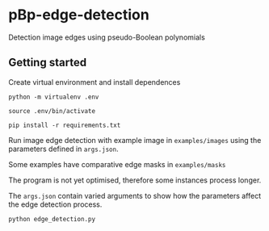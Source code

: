 # pBp-edge-detection
Detection image edges using pseudo-Boolean polynomials


## Getting started 

Create virtual environment and install dependences 

`python -m virtualenv .env`

`source .env/bin/activate`

`pip install -r requirements.txt`

Run image edge detection with example image in `examples/images` using the parameters defined in `args.json`.

Some examples have comparative edge masks in `examples/masks`

The program is not yet optimised, therefore some instances process longer.

The `args.json` contain varied arguments to show how the parameters affect the edge detection process.

`python edge_detection.py`


